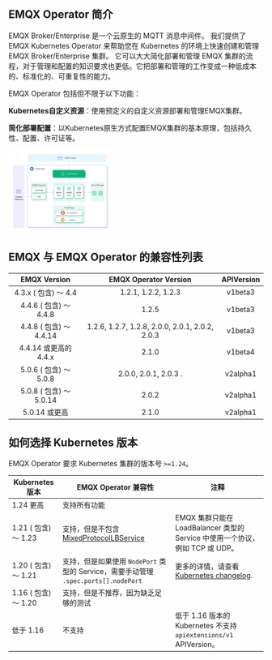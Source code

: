 ## EMQX Operator 简介

EMQX Broker/Enterprise 是一个云原生的 MQTT 消息中间件。 我们提供了 EMQX Kubernetes Operator 来帮助您在 Kubernetes 的环境上快速创建和管理 EMQX Broker/Enterprise 集群。 它可以大大简化部署和管理 EMQX 集群的流程，对于管理和配置的知识要求也更低。它把部署和管理的工作变成一种低成本的、标准化的、可重复性的能力。

EMQX Operator 包括但不限于以下功能：

**Kubernetes自定义资源**：使用预定义的自定义资源部署和管理EMQX集群。

**简化部署配置**：以Kubernetes原生方式配置EMQX集群的基本原理，包括持久性、配置、许可证等。

<img src="./introduction/assets/architecture.png" style="zoom:20%;" />

## EMQX 与 EMQX Operator 的兼容性列表

|      EMQX Version      |     EMQX Operator Version                            |     APIVersion    |
|:----------------------:|:----------------------------------------------------:|:-----------------:|
| 4.3.x ( 包含) ～ 4.4 | 1.2.1, 1.2.2, 1.2.3                                 |  v1beta3          |
| 4.4.6 ( 包含) ～ 4.4.8 | 1.2.5                                                 | v1beta3          |
| 4.4.8 ( 包含) ～ 4.4.14 | 1.2.6, 1.2.7, 1.2.8, 2.0.0, 2.0.1, 2.0.2, 2.0.3   |  v1beta3          |
| 4.4.14 或更高的 4.4.x | 2.1.0                                                 |  v1beta4          |
| 5.0.6 ( 包含) ～ 5.0.8 | 2.0.0, 2.0.1, 2.0.3 .                                |  v2alpha1         |
| 5.0.8 ( 包含) ～  5.0.14 | 2.0.2                                                 |  v2alpha1         |
| 5.0.14 或更高 | 2.1.0                                                 |  v2alpha1         |

## 如何选择 Kubernetes 版本

EMQX Operator 要求 Kubernetes 集群的版本号  `>=1.24`。

| Kubernetes 版本      | EMQX Operator 兼容性                                         | 注释                                                         |
| -------------------- | ------------------------------------------------------------ | ------------------------------------------------------------ |
| 1.24 更高            | 支持所有功能                                                 |                                                              |
| 1.21 ( 包含) ～ 1.23 | 支持，但是不包含 [MixedProtocolLBService](https://kubernetes.io/docs/reference/command-line-tools-reference/feature-gates/) | EMQX 集群只能在 LoadBalancer 类型的 Service 中使用一个协议，例如 TCP 或 UDP。 |
| 1.20 ( 包含) ～ 1.21 | 支持，但是如果使用 `NodePort`  类型的 Service，需要手动管理  `.spec.ports[].nodePort` | 更多的详情，请查看 [Kubernetes changelog](https://github.com/kubernetes/kubernetes/blob/master/CHANGELOG/CHANGELOG-1.20.md#bug-or-regression-4). |
| 1.16 ( 包含) ～ 1.20 | 支持，但是不推荐，因为缺乏足够的测试                         |                                                              |
| 低于 1.16            | 不支持                                                       | 低于 1.16 版本的 Kubernetes 不支持 `apiextensions/v1` APIVersion。 |
